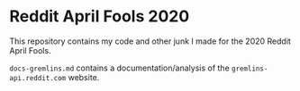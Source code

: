 # Reddit April Fools 2020

This repository contains my code and other junk I made for the 2020 Reddit April Fools.

`docs-gremlins.md` contains a documentation/analysis of the `gremlins-api.reddit.com` website.
